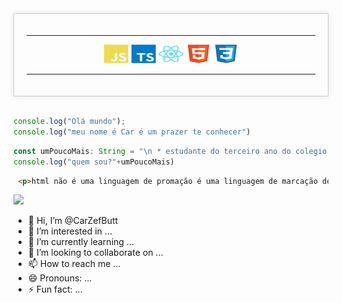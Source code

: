 <div style="border: 1px solid #ccc; box-shadow: 0px 0px 10px rgba(0, 0, 0, 0.1); padding: 20px;" align="center">
 
**********************************************
 
 <img alt="Js" height="30" width="40" src="https://raw.githubusercontent.com/devicons/devicon/master/icons/javascript/javascript-plain.svg"> 
 <img alt="Ts" height="30" width="40" src="https://raw.githubusercontent.com/devicons/devicon/master/icons/typescript/typescript-plain.svg"> 
 <img alt="React" height="30" width="40" src="https://raw.githubusercontent.com/devicons/devicon/master/icons/react/react-original.svg"> 
 <img alt="HTML" height="30" width="40" src="https://raw.githubusercontent.com/devicons/devicon/master/icons/html5/html5-original.svg"> 
 <img alt="CSS" height="30" width="40" src="https://raw.githubusercontent.com/devicons/devicon/master/icons/css3/css3-original.svg"> 

**********************************************


</div><br>

~~~javascript
console.log("Olá mundo");
console.log("meu nome é Car é um prazer te conhecer")
~~~

~~~typescript
const umPoucoMais: String = "\n * estudante do terceiro ano do colegio tecnico Cedup do curso de informatica  "
console.log("quem sou?"+umPoucoMais)
~~~

~~~html
 <p>html não é uma linguagem de promação é uma linguagem de marcação de codigo</p>
~~~
  <a href="https://www.linkedin.com/in/carlos-zeferino-buttner-424030308/" target="_blank"><img src="https://img.shields.io/badge/-LinkedIn-%230077B5?style=for-the-badge&logo=linkedin&logoColor=white" target="_blank"></a> 
- 👋 Hi, I’m @CarZefButt
- 👀 I’m interested in ...
- 🌱 I’m currently learning ...
- 💞️ I’m looking to collaborate on ...
- 📫 How to reach me ...
- 😄 Pronouns: ...
- ⚡ Fun fact: ...

<!---
CarZefButt/CarZefButt is a ✨ special ✨ repository because its `README.md` (this file) appears on your GitHub profile.
You can click the Preview link to take a look at your changes.
--->
